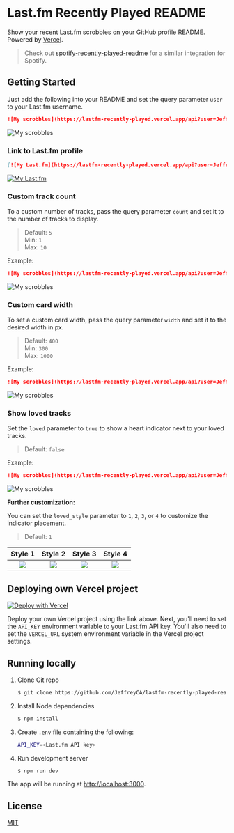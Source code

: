 # Last.fm Recently Played README
Show your recent Last.fm scrobbles on your GitHub profile README. Powered by [Vercel](https://vercel.com).

> Check out [spotify-recently-played-readme](https://github.com/JeffreyCA/spotify-recently-played-readme) for a similar integration for Spotify.

## Getting Started
Just add the following into your README and set the query parameter `user` to your Last.fm username.

```md
![My scrobbles](https://lastfm-recently-played.vercel.app/api?user=JeffreyCA01)
```

![My scrobbles](https://lastfm-recently-played.vercel.app/api?user=JeffreyCA01)

### Link to Last.fm profile
```md
[![My Last.fm](https://lastfm-recently-played.vercel.app/api?user=JeffreyCA01)](https://www.last.fm/user/JeffreyCA01)
```

[![My Last.fm](https://lastfm-recently-played.vercel.app/api?user=JeffreyCA01)](https://www.last.fm/user/JeffreyCA01)

### Custom track count
To a custom number of tracks, pass the query parameter `count` and set it to the number of tracks to display.

> Default: `5`  
> Min: `1`  
> Max: `10`

Example:
```md
![My scrobbles](https://lastfm-recently-played.vercel.app/api?user=JeffreyCA01&count=1)
```

![My scrobbles](https://lastfm-recently-played.vercel.app/api?user=JeffreyCA01&count=1)

### Custom card width
To set a custom card width, pass the query parameter `width` and set it to the desired width in px.

> Default: `400`  
> Min: `300`  
> Max: `1000`

Example:
```md
![My scrobbles](https://lastfm-recently-played.vercel.app/api?user=JeffreyCA01&width=600)
```

![My scrobbles](https://lastfm-recently-played.vercel.app/api?user=JeffreyCA01&width=600)

### Show loved tracks
Set the `loved` parameter to `true` to show a heart indicator next to your loved tracks.

> Default: `false`

Example:
```md
![My scrobbles](https://lastfm-recently-played.vercel.app/api?user=JeffreyCA01&loved=true)
```

![My scrobbles](https://lastfm-recently-played.vercel.app/api?user=JeffreyCA01&loved=true)

**Further customization:**

You can set the `loved_style` parameter to `1`, `2`, `3`, or `4` to customize the indicator placement.

> Default: `1`

| Style 1 | Style 2 | Style 3 | Style 4 |
| :----:    |    :----:   |  :----: | :----: |
| ![](https://lastfm-recently-played.vercel.app/api?user=JeffreyCA01&width=300&count=2&loved=true&loved_style=1) | ![](https://lastfm-recently-played.vercel.app/api?user=JeffreyCA01&width=300&count=2&loved=true&loved_style=2) | ![](https://lastfm-recently-played.vercel.app/api?user=JeffreyCA01&width=300&count=2&loved=true&loved_style=3) | ![](https://lastfm-recently-played.vercel.app/api?user=JeffreyCA01&width=300&count=2&loved=true&loved_style=4) |

## Deploying own Vercel project

[![Deploy with Vercel](https://vercel.com/button)](https://vercel.com/import/git?s=https%3A%2F%2Fgithub.com%2FJeffreyCA%2Flastfm-recently-played-readme&env=API_KEY,VERCEL_URL)

Deploy your own Vercel project using the link above. Next, you'll need to set the `API_KEY` environment variable to your Last.fm API key. You'll also need to set the `VERCEL_URL` system environment variable in the Vercel project settings.

## Running locally
1. Clone Git repo
    ```sh
    $ git clone https://github.com/JeffreyCA/lastfm-recently-played-readme.git
    ```
2. Install Node dependencies
    ```sh
    $ npm install
    ```
3. Create `.env` file containing the following:
    ```sh
    API_KEY=<Last.fm API key>
    ```
4. Run development server
    ```sh
    $ npm run dev
    ```

The app will be running at [http://localhost:3000](http://localhost:3000).

## License
[MIT](LICENSE)
